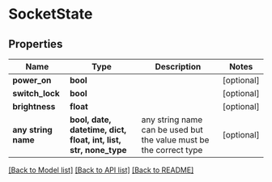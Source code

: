 # SocketState


## Properties
Name | Type | Description | Notes
------------ | ------------- | ------------- | -------------
**power_on** | **bool** |  | [optional] 
**switch_lock** | **bool** |  | [optional] 
**brightness** | **float** |  | [optional] 
**any string name** | **bool, date, datetime, dict, float, int, list, str, none_type** | any string name can be used but the value must be the correct type | [optional]

[[Back to Model list]](../README.md#documentation-for-models) [[Back to API list]](../README.md#documentation-for-api-endpoints) [[Back to README]](../README.md)


